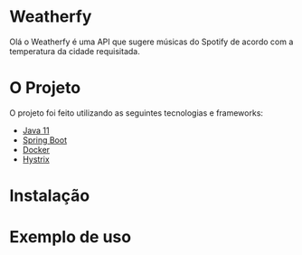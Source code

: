 # Weatherfy

Olá o Weatherfy é uma API que sugere músicas do Spotify de acordo com a temperatura da cidade requisitada.

# O Projeto

O projeto foi feito utilizando as seguintes tecnologias e frameworks:

- [Java 11](http://www.java.com)
- [Spring Boot](https://spring.io/projects/spring-boot)
- [Docker](http://docker.com)
- [Hystrix](https://github.com/Netflix/Hystrix)

# Instalação

# Exemplo de uso
